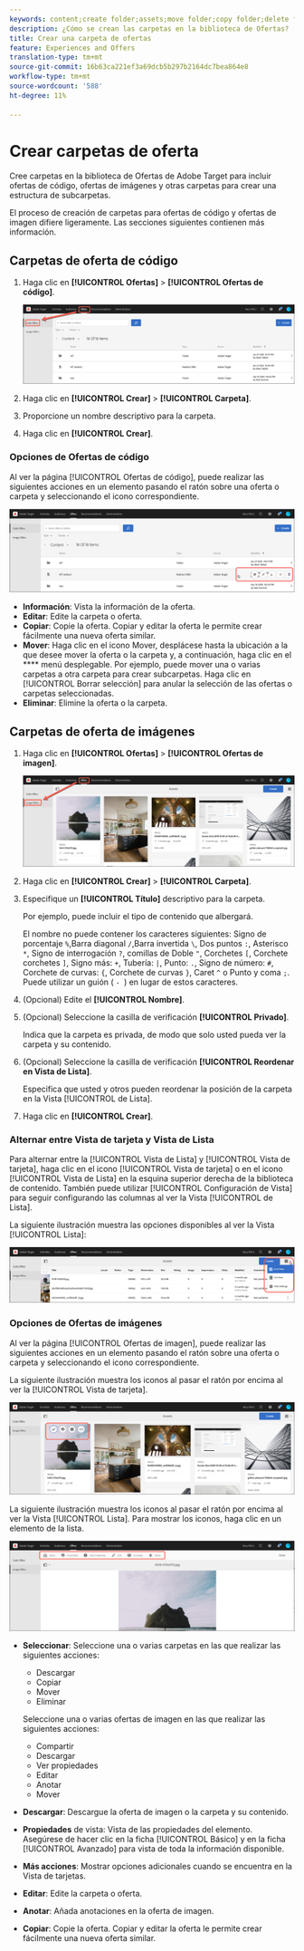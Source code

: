 ```yaml
---
keywords: content;create folder;assets;move folder;copy folder;delete folder;download folder;folder
description: ¿Cómo se crean las carpetas en la biblioteca de Ofertas?
title: Crear una carpeta de ofertas
feature: Experiences and Offers
translation-type: tm+mt
source-git-commit: 16b63ca221ef3a69dcb5b297b2164dc7bea864e8
workflow-type: tm+mt
source-wordcount: '588'
ht-degree: 11%

---
```



# Crear carpetas de oferta

Cree carpetas en la biblioteca de Ofertas de Adobe Target para incluir ofertas de código, ofertas de imágenes y otras carpetas para crear una estructura de subcarpetas.

El proceso de creación de carpetas para ofertas de código y ofertas de imagen difiere ligeramente. Las secciones siguientes contienen más información.

## Carpetas de oferta de código

1. Haga clic en **[!UICONTROL Ofertas]** > **[!UICONTROL Ofertas de código]**.

   ![Ficha Ofertas de código](/help/c-experiences/c-manage-content/assets/code-offers-tab.png)

1. Haga clic en **[!UICONTROL Crear]** > **[!UICONTROL Carpeta]**.

1. Proporcione un nombre descriptivo para la carpeta.

1. Haga clic en **[!UICONTROL Crear]**.

### Opciones de Ofertas de código

Al ver la página [!UICONTROL Ofertas de código], puede realizar las siguientes acciones en un elemento pasando el ratón sobre una oferta o carpeta y seleccionando el icono correspondiente.

![Coloque el ratón sobre los iconos de la ficha Ofertas de código](/help/c-experiences/c-manage-content/assets/code-offers-hover-icons.png)

* **Información**: Vista la información de la oferta.
* **Editar**: Edite la carpeta o oferta.
* **Copiar**: Copie la oferta. Copiar y editar la oferta le permite crear fácilmente una nueva oferta similar.
* **Mover**: Haga clic en el icono Mover, desplácese hasta la ubicación a la que desee mover la oferta o la carpeta y, a continuación, haga clic en el  **** menú desplegable. Por ejemplo, puede mover una o varias carpetas a otra carpeta para crear subcarpetas. Haga clic en [!UICONTROL Borrar selección] para anular la selección de las ofertas o carpetas seleccionadas.
* **Eliminar**: Elimine la oferta o la carpeta.

## Carpetas de oferta de imágenes

1. Haga clic en **[!UICONTROL Ofertas]** > **[!UICONTROL Ofertas de imagen]**.

   ![Ficha Ofertas de imagen](/help/c-experiences/c-manage-content/assets/image-offers-tab.png)

1. Haga clic en **[!UICONTROL Crear]** > **[!UICONTROL Carpeta]**.
1. Especifique un **[!UICONTROL Título]** descriptivo para la carpeta.

   Por ejemplo, puede incluir el tipo de contenido que albergará.

   El nombre no puede contener los caracteres siguientes: Signo de porcentaje `%`,Barra diagonal `/`,Barra invertida `\`, Dos puntos `:`, Asterisco `*`, Signo de interrogación `?`, comillas de Doble `"`, Corchetes `[`, Corchete corchetes `]`, Signo más: `+`, Tubería: `|`, Punto: `.`, Signo de número: `#`, Corchete de curvas: `{`, Corchete de curvas `}`, Caret `^` o Punto y coma `;`. Puede utilizar un guión ( `- `) en lugar de estos caracteres.

1. (Opcional) Edite el **[!UICONTROL Nombre]**.
1. (Opcional) Seleccione la casilla de verificación **[!UICONTROL Privado]**.

   Indica que la carpeta es privada, de modo que solo usted pueda ver la carpeta y su contenido.

1. (Opcional) Seleccione la casilla de verificación **[!UICONTROL Reordenar en Vista de Lista]**.

   Especifica que usted y otros pueden reordenar la posición de la carpeta en la Vista [!UICONTROL de Lista].

1. Haga clic en **[!UICONTROL Crear]**.

### Alternar entre Vista de tarjeta y Vista de Lista

Para alternar entre la [!UICONTROL Vista de Lista] y [!UICONTROL Vista de tarjeta], haga clic en el icono [!UICONTROL Vista de tarjeta] o en el icono [!UICONTROL Vista de Lista] en la esquina superior derecha de la biblioteca de contenido. También puede utilizar [!UICONTROL Configuración de Vista] para seguir configurando las columnas al ver la Vista [!UICONTROL de Lista].

La siguiente ilustración muestra las opciones disponibles al ver la Vista [!UICONTROL Lista]:

![Opciones de Vista de lista](/help/c-experiences/c-manage-content/assets/view-settings-options.png)

### Opciones de Ofertas de imágenes

Al ver la página [!UICONTROL Ofertas de imagen], puede realizar las siguientes acciones en un elemento pasando el ratón sobre una oferta o carpeta y seleccionando el icono correspondiente.

La siguiente ilustración muestra los iconos al pasar el ratón por encima al ver la [!UICONTROL Vista de tarjeta].

![Coloque el ratón sobre los iconos de la ficha Ofertas de imagen cuando se encuentre en la Vista de tarjetas](/help/c-experiences/c-manage-content/assets/image-offers-hover-icons.png)

La siguiente ilustración muestra los iconos al pasar el ratón por encima al ver la Vista [!UICONTROL Lista]. Para mostrar los iconos, haga clic en un elemento de la lista.

![Coloque el ratón sobre los iconos de la ficha Ofertas de imagen cuando esté en la Vista de Lista](/help/c-experiences/c-manage-content/assets/list-view-hover.png)

* **Seleccionar**: Seleccione una o varias carpetas en las que realizar las siguientes acciones:

   * Descargar
   * Copiar
   * Mover
   * Eliminar

   Seleccione una o varias ofertas de imagen en las que realizar las siguientes acciones:

   * Compartir
   * Descargar  
   * Ver propiedades
   * Editar  
   * Anotar
   * Mover  


* **Descargar**: Descargue la oferta de imagen o la carpeta y su contenido.
* **Propiedades** de vista: Vista de las propiedades del elemento. Asegúrese de hacer clic en la ficha [!UICONTROL Básico] y en la ficha [!UICONTROL Avanzado] para vista de toda la información disponible.
* **Más acciones**: Mostrar opciones adicionales cuando se encuentra en la Vista de tarjetas.
* **Editar**: Edite la carpeta o oferta.
* **Anotar**: Añada anotaciones en la oferta de imagen.
* **Copiar**: Copie la oferta. Copiar y editar la oferta le permite crear fácilmente una nueva oferta similar.
